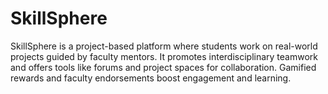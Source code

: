 # SkillSphere
SkillSphere is a project-based platform where students work on real-world projects guided by faculty mentors. It promotes interdisciplinary teamwork and offers tools like forums and project spaces for collaboration. Gamified rewards and faculty endorsements boost engagement and learning.

